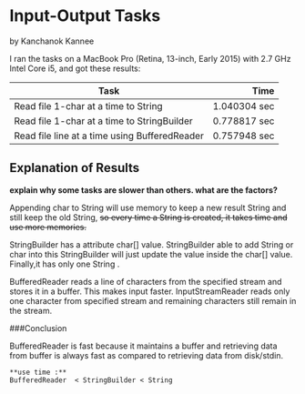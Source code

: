 # Input-Output Tasks
by Kanchanok Kannee

I ran the tasks on a MacBook Pro (Retina, 13-inch, Early 2015) with 2.7 GHz Intel Core i5, and got these results:

Task                                          | Time
----------------------------------------------|-------:
Read file 1-char at a time to String          |  1.040304 sec
Read file 1-char at a time to StringBuilder   |  0.778817 sec
Read file line at a time using BufferedReader |  0.757948 sec                                  

## Explanation of Results

**explain why some tasks are slower than others.  what are the factors?**

Appending char to String will use memory to keep a new result String and still keep the old String, ~~so every time a String is created, it takes time and use more memories.~~


StringBuilder has a attribute char[] value. StringBuilder able to add String or char into this StringBuilder will just update the value inside the char[] value. Finally,it has only one String .

BufferedReader reads a line of characters from the specified stream and stores it in a buffer. This makes input faster.
InputStreamReader reads only one character from specified stream and remaining characters still remain in the stream.

###Conclusion
 
BufferedReader is fast because it maintains a buffer and retrieving data from buffer is always fast as compared to retrieving data from disk/stdin.

```
**use time :** 
BufferedReader  < StringBuilder < String
```


